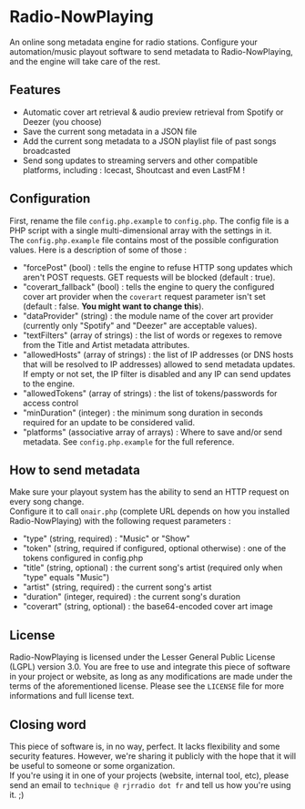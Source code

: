 Radio-NowPlaying
================
An online song metadata engine for radio stations. Configure your automation/music playout software to send metadata to Radio-NowPlaying, and 
the engine will take care of the rest.

## Features
- Automatic cover art retrieval & audio preview retrieval from Spotify or Deezer (you choose)
- Save the current song metadata in a JSON file
- Add the current song metadata to a JSON playlist file of past songs broadcasted
- Send song updates to streaming servers and other compatible platforms, including : Icecast, Shoutcast and even LastFM !

## Configuration
First, rename the file `config.php.example` to `config.php`. The config file is a PHP script with a single multi-dimensional array with the settings in it.  
The `config.php.example` file contains most of the possible configuration values. Here is a description of some of those :
- "forcePost" (bool) : tells the engine to refuse HTTP song updates which aren't POST requests. GET requests will be blocked (default : true).
- "coverart_fallback" (bool) : tells the engine to query the configured cover art provider when the `coverart` request parameter isn't set (default : false. **You might want to change this**).
- "dataProvider" (string) : the module name of the cover art provider (currently only "Spotify" and "Deezer" are acceptable values).
- "textFilters" (array of strings) : the list of words or regexes to remove from the Title and Artist metadata attributes.
- "allowedHosts" (array of strings) : the list of IP addresses (or DNS hosts that will be resolved to IP addresses) allowed to send metadata updates. If empty or not set, the IP filter is disabled and any IP can send updates to the engine.
- "allowedTokens" (array of strings) : the list of tokens/passwords for access control
- "minDuration" (integer) : the minimum song duration in seconds required for an update to be considered valid.
- "platforms" (associative array of arrays) : Where to save and/or send metadata. See `config.php.example` for the full reference.

## How to send metadata
Make sure your playout system has the ability to send an HTTP request on every song change.  
Configure it to call `onair.php` (complete URL depends on how you installed Radio-NowPlaying) with the following request parameters :
- "type" (string, required) : "Music" or "Show"
- "token" (string, required if configured, optional otherwise) : one of the tokens configured in config.php
- "title" (string, optional) : the current song's artist (required only when "type" equals "Music")
- "artist" (string, required) : the current song's artist
- "duration" (integer, required) : the current song's duration
- "coverart" (string, optional) : the base64-encoded cover art image

## License
Radio-NowPlaying is licensed under the Lesser General Public License (LGPL) version 3.0. You are free to use and integrate this piece of software in your project or website, as long as any modifications are made under the terms of the aforementioned license. Please see the `LICENSE` file for more informations and full license text.

## Closing word
This piece of software is, in no way, perfect. It lacks flexibility and some security features.
However, we're sharing it publicly with the hope that it will be useful to someone or some organization.  
If you're using it in one of your projects (website, internal tool, etc), please send an email to `technique @ rjrradio dot fr` and tell us how you're using it. ;)

